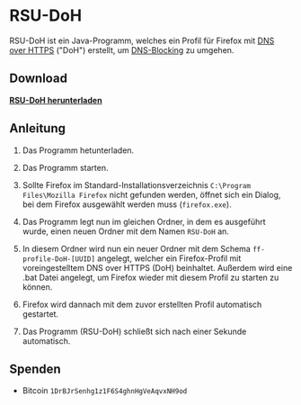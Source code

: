 # RSU-DoH
RSU-DoH ist ein Java-Programm, welches ein Profil für Firefox mit [DNS over HTTPS](https://en.wikipedia.org/wiki/DNS_over_HTTPS) ("DoH") erstellt, um [DNS-Blocking](https://en.wikipedia.org/wiki/DNS_blocking) zu umgehen.

## Download
[**RSU-DoH herunterladen**](https://github.com/rsu-agar/agar/releases/download/v1.0/RSU-DoH.jar "RSU-DoH herunterladen")


## Anleitung

1. Das Programm hetunterladen.

2. Das Programm starten.

3. Sollte Firefox im Standard-Installationsverzeichnis `C:\Program Files\Mozilla Firefox` nicht gefunden werden, öffnet sich ein Dialog, bei dem Firefox ausgewählt werden muss (`firefox.exe`).
   
4. Das Programm legt nun im gleichen Ordner, in dem es ausgeführt wurde, einen neuen Ordner mit dem Namen `RSU-DoH` an.

5. In diesem Ordner wird nun ein neuer Ordner mit dem Schema `ff-profile-DoH-[UUID]` angelegt, welcher ein Firefox-Profil mit voreingestelltem DNS over HTTPS (DoH) beinhaltet. Außerdem wird eine .bat Datei angelegt, um Firefox wieder mit diesem Profil zu starten zu können.

6. Firefox wird dannach mit dem zuvor erstellten Profil automatisch gestartet.

7. Das Programm (RSU-DoH) schließt sich nach einer Sekunde automatisch.

## Spenden
* Bitcoin `1DrBJrSenhg1z1F6S4ghnHgVeAqvxNH9od`
